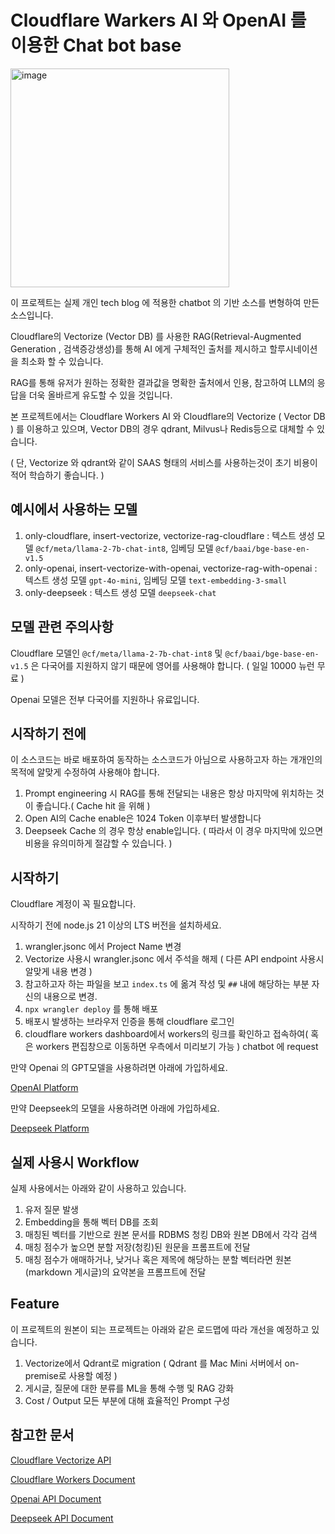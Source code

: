 # Cloudflare Warkers AI 와 OpenAI 를 이용한 Chat bot base
<img src="https://skrksbry.synology.me/web_images/cchatn.jpeg" alt="image" style="width:350px;"/>

이 프로젝트는 실제 개인 tech blog 에 적용한 chatbot 의 기반 소스를 변형하여 만든 소스입니다.

Cloudflare의 Vectorize (Vector DB) 를 사용한 RAG(Retrieval-Augmented Generation , 검색증강생성)를 통해 AI 에게 구체적인 출처를 제시하고 할루시네이션을 최소화 할 수 있습니다.

RAG를 통해 유저가 원하는 정확한 결과값을 명확한 출처에서 인용, 참고하여 LLM의 응답을 더욱 올바르게 유도할 수 있을 것입니다.

본 프로젝트에서는 Cloudflare Workers AI 와 Cloudflare의 Vectorize ( Vector DB ) 를 이용하고 있으며, Vector DB의 경우 qdrant, Milvus나 Redis등으로 대체할 수 있습니다.

( 단, Vectorize 와 qdrant와 같이 SAAS 형태의 서비스를 사용하는것이 초기 비용이 적어 학습하기 좋습니다. )

## 예시에서 사용하는 모델

1. only-cloudflare, insert-vectorize, vectorize-rag-cloudflare : 텍스트 생성 모델 `@cf/meta/llama-2-7b-chat-int8`, 임베딩 모델 `@cf/baai/bge-base-en-v1.5`
2. only-openai, insert-vectorize-with-openai, vectorize-rag-with-openai : 텍스트 생성 모델 `gpt-4o-mini`, 임베딩 모델 `text-embedding-3-small`
3. only-deepseek : 텍스트 생성 모델 `deepseek-chat`

## 모델 관련 주의사항

Cloudflare 모델인 `@cf/meta/llama-2-7b-chat-int8` 및 `@cf/baai/bge-base-en-v1.5` 은 다국어를 지원하지 않기 때문에 영어를 사용해야 합니다. ( 일일 10000 뉴런 무료 )

Openai 모델은 전부 다국어를 지원하나 유료입니다.

## 시작하기 전에
이 소스코드는 바로 배포하여 동작하는 소스코드가 아님으로 사용하고자 하는 개개인의 목적에 알맞게 수정하여 사용해야 합니다.

1. Prompt engineering 시 RAG를 통해 전달되는 내용은 항상 마지막에 위치하는 것이 좋습니다.( Cache hit 을 위해 ) 
2. Open AI의 Cache enable은 1024 Token 이후부터 발생합니다
3. Deepseek Cache 의 경우 항상 enable입니다. ( 따라서 이 경우 마지막에 있으면 비용을 유의미하게 절감할 수 있습니다. )

## 시작하기
Cloudflare 계정이 꼭 필요합니다.

시작하기 전에 node.js 21 이상의 LTS 버전을 설치하세요.

1. wrangler.jsonc 에서 Project Name 변경
2. Vectorize 사용시 wrangler.jsonc 에서 주석을 해제 ( 다른 API endpoint 사용시 알맞게 내용 변경 )
3. 참고하고자 하는 파일을 보고 `index.ts` 에 옮겨 작성 및 `##` 내에 해당하는 부분 자신의 내용으로 변경.
4. `npx wrangler deploy` 를 통해 배포
5. 배포시 발생하는 브라우저 인증을 통해 cloudflare 로그인
6. cloudflare workers dashboard에서 workers의 링크를 확인하고 접속하여( 혹은 workers 편집창으로 이동하면 우측에서 미리보기 가능 ) chatbot 에 request

만약 Openai 의 GPT모델을 사용하려면 아래에 가입하세요.

[OpenAI Platform](https://auth.openai.com/log-in)

만약 Deepseek의 모델을 사용하려면 아래에 가입하세요.

[Deepseek Platform](https://platform.deepseek.com/sign_in)

## 실제 사용시 Workflow

실제 사용에서는 아래와 같이 사용하고 있습니다.

1. 유저 질문 발생 
2. Embedding을 통해 벡터 DB를 조회
3. 매칭된 벡터를 기반으로 원본 문서를 RDBMS 청킹 DB와 원본 DB에서 각각 검색
4. 매칭 점수가 높으면 분할 저장(청킹)된 원문을 프롬프트에 전달
5. 매칭 점수가 애매하거나, 낮거나 혹은 제목에 해당하는 분할 벡터라면 원본(markdown 게시글)의 요약본을 프롬프트에 전달

## Feature

이 프로젝트의 원본이 되는 프로젝트는 아래와 같은 로드맵에 따라 개선을 예정하고 있습니다.

1. Vectorize에서 Qdrant로 migration ( Qdrant 를 Mac Mini 서버에서 on-premise로 사용할 예정 )
2. 게시글, 질문에 대한 분류를 ML을 통해 수행 및 RAG 강화
3. Cost / Output 모든 부분에 대해 효율적인 Prompt 구성

## 참고한 문서
[Cloudflare Vectorize API](https://developers.cloudflare.com/api/node/resources/vectorize/)

[Cloudflare Workers Document](https://developers.cloudflare.com/workers/)

[Openai API Document](https://platform.openai.com/docs/api-reference/)

[Deepseek API Document](https://api-docs.deepseek.com/)
